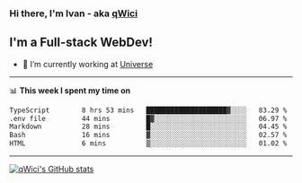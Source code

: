 ### Hi there, I'm Ivan - aka [qWici][website]

## I'm a Full-stack WebDev!
- 🔭 I’m currently working at [Universe][universe]

---

📊 **This week I spent my time on**
<!--START_SECTION:waka-->

```txt
TypeScript        8 hrs 53 mins   ████████████████████▓░░░░   83.29 %
.env file         44 mins         █▓░░░░░░░░░░░░░░░░░░░░░░░   06.97 %
Markdown          28 mins         █░░░░░░░░░░░░░░░░░░░░░░░░   04.45 %
Bash              16 mins         ▓░░░░░░░░░░░░░░░░░░░░░░░░   02.57 %
HTML              6 mins          ▒░░░░░░░░░░░░░░░░░░░░░░░░   01.02 %
```

<!--END_SECTION:waka-->

---

[![qWici's GitHub stats](https://github-readme-stats.vercel.app/api?username=qWici)](https://github.com/qWici/github-readme-stats)

[website]: https://devkucher.com
[twitter]: https://twitter.com/KucherDev
[linkedin]: https://www.linkedin.com/in/ivankucher
[universe]: https://universeapps.limited
